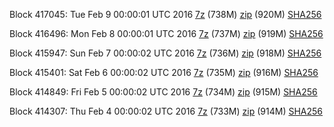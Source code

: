Block 417045: Tue Feb  9 00:00:01 UTC 2016 [7z](https://transfer.sh/3yWRy/bootstrap.dat.20160209.7z) (738M) [zip]() (920M) [SHA256](https://transfer.sh/xrpcj/sha256.txt)

Block 416496: Mon Feb  8 00:00:01 UTC 2016 [7z]() (737M) [zip](https://transfer.sh/U5LI5/bootstrap.dat.20160208.zip) (919M) [SHA256](https://transfer.sh/102WZ6/sha256.txt)

Block 415947: Sun Feb  7 00:00:02 UTC 2016 [7z](https://transfer.sh/n7uo2/bootstrap.dat.20160207.7z) (736M) [zip](https://transfer.sh/meQg4/bootstrap.dat.20160207.zip) (918M) [SHA256](https://transfer.sh/O1tu6/sha256.txt)

Block 415401: Sat Feb  6 00:00:02 UTC 2016 [7z](https://transfer.sh/JkZ2B/bootstrap.dat.20160206.7z) (735M) [zip](https://transfer.sh/Yf23w/bootstrap.dat.20160206.zip) (916M) [SHA256](https://transfer.sh/K4Iyo/sha256.txt)

Block 414849: Fri Feb  5 00:00:02 UTC 2016 [7z](https://transfer.sh/8UZji/bootstrap.dat.20160205.7z) (734M) [zip](https://transfer.sh/a9ymH/bootstrap.dat.20160205.zip) (915M) [SHA256](https://transfer.sh/8Hh7r/sha256.txt)

Block 414307: Thu Feb  4 00:00:02 UTC 2016 [7z](https://transfer.sh/SQvX7/bootstrap.dat.20160204.7z) (733M) [zip](https://transfer.sh/mSbIO/bootstrap.dat.20160204.zip) (914M) [SHA256](https://transfer.sh/vxywY/sha256.txt)
